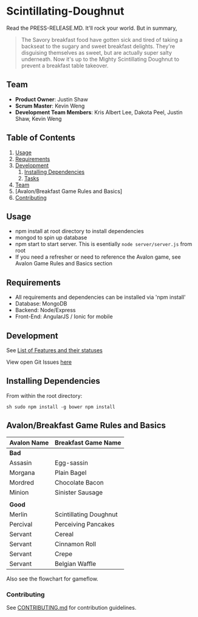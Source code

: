 # Scintillating-Doughnut

Read the PRESS-RELEASE.MD. It'll rock your world. But in summary,
> The Savory breakfast food have gotten sick and tired of taking a backseat to the sugary and sweet breakfast delights. They're disguising themselves as sweet, but are actually super salty underneath. Now it's up to the Mighty Scintillating Doughnut to prevent a breakfast table takeover.

## Team

  - __Product Owner__: Justin Shaw
  - __Scrum Master__: Kevin Weng
  - __Development Team Members__: Kris Albert Lee, Dakota Peel, Justin Shaw, Kevin Weng

## Table of Contents

1. [Usage](#Usage)
1. [Requirements](#requirements)
1. [Development](#development)
    1. [Installing Dependencies](#installing-dependencies)
    1. [Tasks](#tasks)
1. [Team](#team)
1. [Avalon/Breakfast Game Rules and Basics]
1. [Contributing](#contributing)

## Usage

- npm install at root directory to install dependencies
- mongod to spin up database
- npm start to start server. This is esentially `node server/server.js` from root
- If you need a refresher or need to reference the Avalon game, see Avalon Game Rules and Basics section 

## Requirements

- All requirements and dependencies can be installed via 'npm install'
- Database: MongoDB
- Backend: Node/Express
- Front-End: AngularJS / Ionic for mobile

## Development
See [List of Features and their statuses](https://docs.google.com/spreadsheets/d/1hZFleg0Ch8ozMoGU2jeJO_pa8wD1_rQmuTdSgTEbGGM/edit#gid=0)

View open Git Issues [here](https://github.com/scintillating-doughnut/scintillating-doughnut/issues)


## Installing Dependencies

From within the root directory:

`sh
sudo npm install -g bower
npm install
`

## Avalon/Breakfast Game Rules and Basics

| Avalon Name | Breakfast Game Name    |
|-------------|------------------------|
| **Bad**     |                        |
| Assasin     | Egg-sassin             |
| Morgana     | Plain Bagel            |
| Mordred     | Chocolate Bacon        |
| Minion      | Sinister Sausage       |
|             |                        |
| **Good**    |                        |
| Merlin      | Scintillating Doughnut |
| Percival    | Perceiving Pancakes    |
| Servant     | Cereal                 |
| Servant     | Cinnamon Roll          |
| Servant     | Crepe                  |
| Servant     | Belgian Waffle         |

Also see the flowchart for gameflow. 

### Contributing

See [CONTRIBUTING.md](CONTRIBUTING.md) for contribution guidelines.

